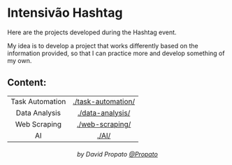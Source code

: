 # Intensivão Hashtag

Here are the projects developed during the Hashtag event.

My idea is to develop a project that works differently based on the information provided, so that I can practice more and develop something of my own.

## Content:

<table align="center">
    <tr>
        <td align="center">
            Task Automation
        </td>
        <td align="center">
            <a href="./task-automation/">./task-automation/</a>
        </td>
    </tr>
    <tr>
        <td align="center">
            Data Analysis
        </td>
        <td align="center">
            <a href="./data-analysis/">./data-analysis/</a>
        </td>
    </tr>
    <tr>
        <td align="center">
            Web Scraping
        </td>
        <td align="center">
            <a href="./web-scraping/">./web-scraping/</a>
        </td>
    </tr>
    <tr>
        <td align="center">
            AI
        </td>
        <td align="center">
            <a href="./AI/">./AI/</a>
        </td>
    </tr>
<table>

<h6 align="center">by David Propato <a href="https://github.com/Propato">@Propato</a></h6>